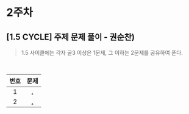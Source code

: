 # 2주차

## [1.5 CYCLE] 주제 문제 풀이 - 권순찬)
> 1.5 사이클에는 각자 골3 이상은 1문제, 그 이하는 2문제를 공유하여 푼다.

<br>

|번호|문제|
|:---:|:---:|
|1|[.](https://www.acmicpc.net/problem/7569) |
|2|[.](https://www.acmicpc.net/problem/7569) |
